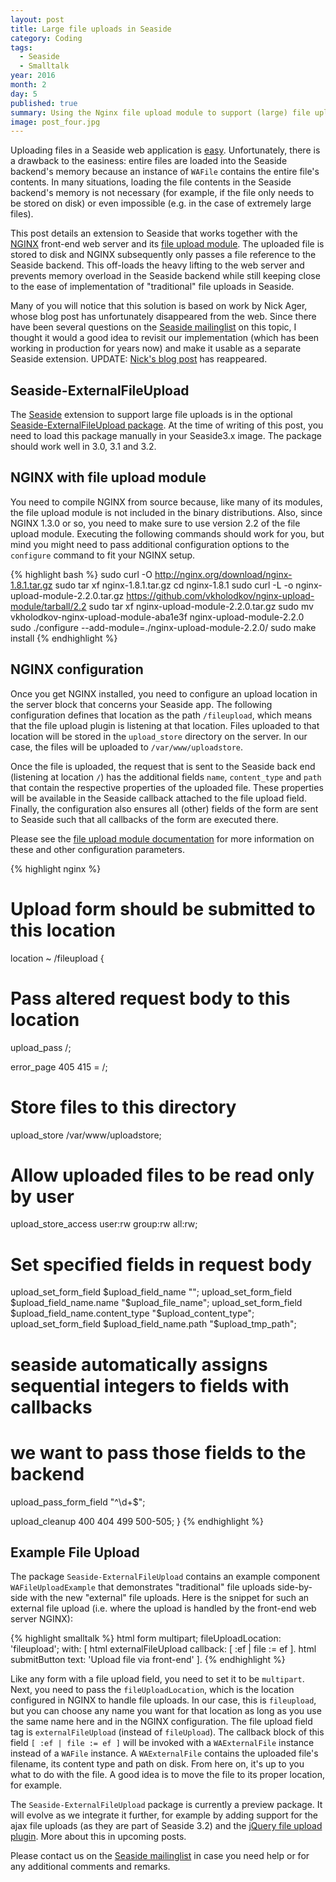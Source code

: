```yaml
---
layout: post
title: Large file uploads in Seaside
category: Coding
tags:
  - Seaside
  - Smalltalk
year: 2016
month: 2
day: 5
published: true
summary: Using the Nginx file upload module to support (large) file uploads in Seaside web applications
image: post_four.jpg
---
```

Uploading files in a Seaside web application is [easy](http://book.seaside.st/book/fundamentals/forms/fileupload). Unfortunately, there is a drawback to the easiness: entire files are loaded into the Seaside backend's memory because an instance of `WAFile` contains the entire file's contents. In many situations, loading the file contents in the Seaside backend's memory is not necessary (for example, if the file only needs to be stored on disk) or even impossible (e.g. in the case of extremely large files).

This post details an extension to Seaside that works together with the [NGINX](http://www.nginx.org) front-end web server and its [file upload module](https://www.nginx.com/resources/wiki/modules/upload/). The uploaded file is stored to disk and NGINX subsequently only passes a file reference to the Seaside backend. This off-loads the heavy lifting to the web server and prevents memory overload in the Seaside backend while still keeping close to the ease of implementation of "traditional" file uploads in Seaside.

Many of you will notice that this solution is based on work by Nick Ager, whose blog post has unfortunately disappeared from the web. Since there have been several questions on the [Seaside mailinglist](http://lists.squeakfoundation.org/cgi-bin/mailman/listinfo/seaside) on this topic, I thought it would a good idea to revisit our implementation (which has been working in production for years now) and make it usable as a separate Seaside extension. UPDATE: [Nick's blog post](http://nickager.com/blog/2011/07/01/File-upload-using-Nginx-and-Seaside) has reappeared.

## Seaside-ExternalFileUpload
The [Seaside](http://www.seaside.st/) extension to support large file uploads is in the optional [Seaside-ExternalFileUpload package](http://www.smalltalkhub.com/#!/~Seaside/Seaside32/packages/Seaside-ExternalFileUpload). At the time of writing of this post, you need to load this package manually in your Seaside3.x image. The package should work well in 3.0, 3.1 and 3.2.

## NGINX with file upload module
You need to compile NGINX from source because, like many of its modules, the file upload module is not included in the binary distributions. Also, since NGINX 1.3.0 or so, you need to make sure to use version 2.2 of the file upload module. Executing the following commands should work for you, but mind you might need to pass additional configuration options to the `configure` command to fit your NGINX setup.

{% highlight bash %}
  sudo curl -O http://nginx.org/download/nginx-1.8.1.tar.gz
  sudo tar xf nginx-1.8.1.tar.gz
  cd nginx-1.8.1
  sudo curl -L -o nginx-upload-module-2.2.0.tar.gz https://github.com/vkholodkov/nginx-upload-module/tarball/2.2
  sudo tar xf nginx-upload-module-2.2.0.tar.gz
  sudo mv vkholodkov-nginx-upload-module-aba1e3f nginx-upload-module-2.2.0
  sudo ./configure --add-module=./nginx-upload-module-2.2.0/
  sudo make install
{% endhighlight %}

## NGINX configuration
Once you get NGINX installed, you need to configure an upload location in the server block that concerns your Seaside app. The following configuration defines that location as the path `/fileupload`, which means that the file upload plugin is listening at that location. Files uploaded to that location will be stored in the `upload_store` directory on the server. In our case, the files will be uploaded to `/var/www/uploadstore`.

Once the file is uploaded, the request that is sent to the Seaside back end (listening at location `/`) has the additional fields `name`, `content_type` and `path` that contain the respective properties of the uploaded file. These properties will be available in the Seaside callback attached to the file upload field. Finally, the configuration also ensures all (other) fields of the form are sent to Seaside such that all callbacks of the form are executed there.

Please see the [file upload module documentation](https://www.nginx.com/resources/wiki/modules/upload/) for more information on these and other configuration parameters.

{% highlight nginx %}
# Upload form should be submitted to this location
location ~ /fileupload {

  # Pass altered request body to this location
  upload_pass /;

  error_page 405 415 = /;

  # Store files to this directory
  upload_store /var/www/uploadstore;

  # Allow uploaded files to be read only by user
  upload_store_access user:rw group:rw all:rw;

  # Set specified fields in request body
  upload_set_form_field $upload_field_name "";
  upload_set_form_field $upload_field_name.name "$upload_file_name";
  upload_set_form_field $upload_field_name.content_type "$upload_content_type";
  upload_set_form_field $upload_field_name.path "$upload_tmp_path";

  # seaside automatically assigns sequential integers to fields with callbacks
  # we want to pass those fields to the backend
  upload_pass_form_field "^\d+$";

  upload_cleanup 400 404 499 500-505;
}
{% endhighlight %}

## Example File Upload
The package `Seaside-ExternalFileUpload` contains an example component `WAFileUploadExample` that demonstrates "traditional" file uploads side-by-side with the new "external" file uploads. Here is the snippet for such an external file upload (i.e. where the upload is handled by the front-end web server NGINX):

{% highlight smalltalk %}
html form
  multipart;
  fileUploadLocation: 'fileupload';
  with: [
      html externalFileUpload
          callback: [ :ef | file := ef ].
      html submitButton
          text: 'Upload file via front-end'
  ].
{% endhighlight %}

Like any form with a file upload field, you need to set it to be `multipart`. Next, you need to pass the `fileUploadLocation`, which is the location configured in NGINX to handle file uploads. In our case, this is `fileupload`, but you can choose any name you want for that location as long as you use the same name here and in the NGINX configuration.
The file upload field tag is `externalFileUpload` (instead of `fileUpload`). The callback block of this field `[ :ef | file := ef ]` will be invoked with a `WAExternalFile` instance instead of a `WAFile` instance. A `WAExternalFile` contains the uploaded file's filename, its content type and path on disk. From here on, it's up to you what to do with the file. A good idea is to move the file to its proper location, for example.

The `Seaside-ExternalFileUpload` package is currently a preview package. It will evolve as we integrate it further, for example by adding support for the ajax file uploads (as they are part of Seaside 3.2) and the [jQuery file upload plugin](https://blueimp.github.io/jQuery-File-Upload/). More about this in upcoming posts.

Please contact us on the [Seaside mailinglist](http://lists.squeakfoundation.org/cgi-bin/mailman/listinfo/seaside) in case you need help or for any additional comments and remarks.
